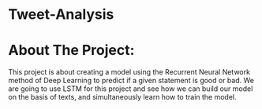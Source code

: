 # Tweet-Analysis

# About The Project:

  This project is about creating a model using the Recurrent Neural Network method of Deep Learning to predict if a given statement is good or bad. We are going to use LSTM for this project and see how we can build our model on the basis of texts, and simultaneously learn how to train the model.
